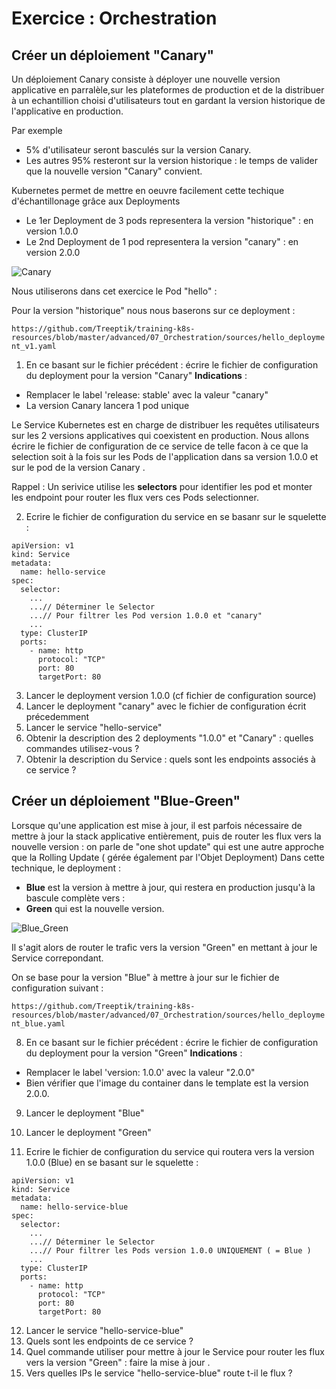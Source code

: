 # Exercice : Orchestration 

## Créer un déploiement "Canary"

Un déploiement Canary consiste à déployer une nouvelle version applicative en parralèle,sur les plateformes de production et de la distribuer à un echantillion choisi d'utilisateurs tout en gardant la version historique de l'applicative en production.  

Par exemple 
- 5% d'utilisateur seront basculés sur la version Canary. 
- Les autres 95% resteront sur la version historique : le temps de valider que la nouvelle version "Canary" convient. 

Kubernetes permet de mettre en oeuvre facilement cette techique d'échantillonage grâce aux Deployments 
- Le 1er Deployment de 3 pods representera la version "historique" : en version 1.0.0 
- Le 2nd Deployment de 1 pod representera la version "canary" : en version 2.0.0 

![Canary](https://github.com/Treeptik/training-k8s-resources/blob/master/advanced/07_Orchestration/images/canary.png "Canary")

Nous utiliserons dans cet exercice le Pod "hello" : 

Pour la version "historique" nous nous baserons sur ce deployment : 

`https://github.com/Treeptik/training-k8s-resources/blob/master/advanced/07_Orchestration/sources/hello_deployment_v1.yaml`

1. En ce basant sur le fichier précédent : écrire le fichier de configuration du deployment pour la version "Canary" 
__Indications__ : 
- Remplacer le label 'release: stable' avec la valeur "canary"
- La version Canary lancera 1 pod unique 

Le Service Kubernetes est en charge de distribuer les requêtes utilisateurs sur les 2 versions applicatives qui coexistent en production. 
Nous allons écrire le fichier de configuration de ce service de telle facon à ce que la selection soit à la fois sur les Pods de l'application dans sa version 1.0.0 et sur le pod de la version Canary . 

Rappel : Un serivice utilise les **selectors** pour identifier les pod et monter les endpoint pour router les flux vers ces Pods selectionner. 


2. Ecrire le fichier de configuration du service en se basanr sur le squelette : 

```
apiVersion: v1
kind: Service
metadata:
  name: hello-service
spec:
  selector:
  	...
  	...// Déterminer le Selector 
  	...// Pour filtrer les Pod version 1.0.0 et "canary"
  	...
  type: ClusterIP
  ports:
    - name: http
      protocol: "TCP"
      port: 80
      targetPort: 80

```

3. Lancer le deployment version 1.0.0 (cf fichier de configuration source)
4. Lancer le deployment "canary" avec le fichier de configuration écrit précedemment
5. Lancer le service "hello-service"
6. Obtenir la description des 2 deployments "1.0.0" et "Canary" : quelles commandes utilisez-vous ? 
7. Obtenir la description du Service : quels sont les endpoints associés à ce service ? 

## Créer un déploiement "Blue-Green"

Lorsque qu'une application est mise à jour, il est parfois nécessaire de mettre à jour la stack applicative entièrement, puis de router les flux vers la nouvelle version : on parle de "one shot update" qui est une autre approche que la Rolling Update ( gérée également par l'Objet Deployment)
Dans cette technique, le deployment :
- __Blue__ est la version à mettre à jour, qui restera en production jusqu'à la bascule complète vers : 
- __Green__ qui est la nouvelle version.  

![Blue_Green](https://github.com/Treeptik/training-k8s-resources/blob/master/advanced/07_Orchestration/images/blue-green.png "Blue_Green")

Il s'agit alors de router le trafic vers la version "Green" en mettant à jour le Service correpondant. 

On se base pour la version "Blue" à mettre à jour sur le fichier de configuration suivant : 

`https://github.com/Treeptik/training-k8s-resources/blob/master/advanced/07_Orchestration/sources/hello_deployment_blue.yaml`

8. En ce basant sur le fichier précédent : écrire le fichier de configuration du deployment pour la version "Green" 
__Indications__ : 
- Remplacer le label 'version: 1.0.0' avec la valeur "2.0.0"
- Bien vérifier que l'image du container dans le template est la version 2.0.0. 

9. Lancer le deployment "Blue"
10. Lancer le deployment "Green"

11. Ecrire le fichier de configuration du service qui routera vers la version 1.0.0 (Blue) en se basant sur le squelette : 

```
apiVersion: v1
kind: Service
metadata:
  name: hello-service-blue
spec:
  selector:
  	...
  	...// Déterminer le Selector 
  	...// Pour filtrer les Pods version 1.0.0 UNIQUEMENT ( = Blue ) 
  	...
  type: ClusterIP
  ports:
    - name: http
      protocol: "TCP"
      port: 80
      targetPort: 80

```


12. Lancer le service "hello-service-blue"
13. Quels sont les endpoints de ce service ?
14. Quel commande utiliser pour mettre à jour le Service pour router les flux vers la version "Green" : faire la mise à jour . 
15. Vers quelles IPs le service "hello-service-blue" route t-il le flux ?

 


